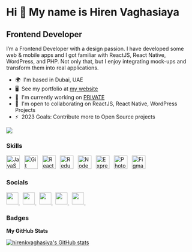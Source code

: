 Hi 👋 My name is Hiren Vaghasiaya
===============================

Frontend Developer
------------------

I’m a Frontend Developer with a design passion. I have developed some web & mobile apps and I got familiar with ReactJS, React Native, WordPress, and PHP. Not only that, but I enjoy integrating mock-ups and transform them into real applications.

* 🌍  I'm based in Dubai, UAE
* 🖥️  See my portfolio at [my website](http://www.hirenkvaghasiya.com/)
* 🚀  I'm currently working on [PRIVATE](http://github.com/hirenkvaghasiya/)
* 🤝  I'm open to collaborating on ReactJS, React Native, WordPress Projects
* ⚡  2023 Goals: Contribute more to Open Source projects

<a href="https://www.twitter.com/hirenkvaghasiya" target="_blank" rel="noreferrer"> <img src="https://img.shields.io/twitter/follow/hirenkvaghasiya?logo=twitter&style=for-the-badge&color=3382ed&labelColor=22272e" /> </a>

### Skills


<p align="left">
<a href="https://developer.mozilla.org/en-US/docs/Web/JavaScript" target="_blank" rel="noreferrer"><img src="https://raw.githubusercontent.com/danielcranney/readme-generator/main/public/icons/skills/javascript-colored.svg" width="36" height="36" alt="JavaScript" /></a> &nbsp; 
<a href="https://git-scm.com/" target="_blank" rel="noreferrer"><img src="https://raw.githubusercontent.com/danielcranney/readme-generator/main/public/icons/skills/git-colored.svg" width="36" height="36" alt="Git" /></a> &nbsp; 
<a href="https://reactjs.org/" target="_blank" rel="noreferrer"><img src="https://raw.githubusercontent.com/danielcranney/readme-generator/main/public/icons/skills/react-colored.svg" width="36" height="36" alt="React" /></a> &nbsp; 
<a href="https://redux.js.org/" target="_blank" rel="noreferrer"><img src="https://raw.githubusercontent.com/danielcranney/readme-generator/main/public/icons/skills/redux-colored.svg" width="36" height="36" alt="Redux" /></a> &nbsp; 
<a href="https://nodejs.org/en/" target="_blank" rel="noreferrer"><img src="https://raw.githubusercontent.com/danielcranney/readme-generator/main/public/icons/skills/nodejs-colored.svg" width="36" height="36" alt="NodeJS" /></a> &nbsp; 
<a href="https://expressjs.com/" target="_blank" rel="noreferrer"><img src="https://raw.githubusercontent.com/danielcranney/readme-generator/main/public/icons/skills/express-colored.svg" width="36" height="36" alt="Express" /></a> &nbsp; 
<a href="https://www.adobe.com/uk/products/photoshop.html" target="_blank" rel="noreferrer"><img src="https://raw.githubusercontent.com/danielcranney/readme-generator/main/public/icons/skills/photoshop-colored.svg" width="36" height="36" alt="Photoshop" /></a> &nbsp; 
<a href="https://www.figma.com/" target="_blank" rel="noreferrer"><img src="https://raw.githubusercontent.com/danielcranney/readme-generator/main/public/icons/skills/figma-colored.svg" width="36" height="36" alt="Figma" /></a> &nbsp; 
</p>


### Socials

<p align="left">
<a href="http://www.instagram.com/hirenkvaghasiya" target="_blank" rel="noreferrer">
<img src="https://raw.githubusercontent.com/danielcranney/readme-generator/main/public/icons/socials/instagram.svg" width="32" height="32" />
</a> &nbsp; 

<a href="https://www.github.com/hirenkvaghasiya" target="_blank" rel="noreferrer">
<img src="https://raw.githubusercontent.com/danielcranney/readme-generator/main/public/icons/socials/github.svg" width="32" height="32" />
</a> &nbsp; 

<a href="https://www.linkedin.com/in/hirenkvaghasiya" target="_blank" rel="noreferrer">
<img src="https://raw.githubusercontent.com/danielcranney/readme-generator/main/public/icons/socials/linkedin.svg" width="32" height="32" />
</a> &nbsp; 

<a href="https://www.facebook.com/hirenkvaghasiya" target="_blank" rel="noreferrer">
<img src="https://raw.githubusercontent.com/danielcranney/readme-generator/main/public/icons/socials/facebook.svg" width="32" height="32" />
</a> &nbsp; 

<a href="https://www.twitter.com/hirenkvaghasiya" target="_blank" rel="noreferrer">
<img src="https://raw.githubusercontent.com/danielcranney/readme-generator/main/public/icons/socials/twitter.svg" width="32" height="32" />
</a> &nbsp; 
</p>

### Badges

<b>My GitHub Stats</b>

<a href="http://www.github.com/hirenkvaghasiya"><img src="https://github-readme-stats.vercel.app/api?username=hirenkvaghasiya&show_icons=true&hide=issues,&count_private=true&title_color=3382ed&text_color=ffffff&icon_color=3382ed&bg_color=333333&hide_border=true&show_icons=true" alt="hirenkvaghasiya's GitHub stats" /></a>

<br /><br />

<!---
vaghasiyaharryk/vaghasiyaharryk is a ✨ special ✨ repository because its `README.md` (this file) appears on your GitHub profile.
You can click the Preview link to take a look at your changes.
--->